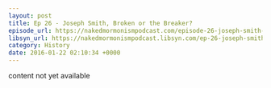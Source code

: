 ```yaml
---
layout: post
title: Ep 26 - Joseph Smith, Broken or the Breaker?
episode_url: https://nakedmormonismpodcast.com/episode-26-joseph-smith-broken-breaker/
libsyn_url: https://nakedmormonismpodcast.libsyn.com/ep-26-joseph-smith-broken-or-the-breaker
category: History
date: 2016-01-22 02:10:34 +0000
---
```


content not yet available
